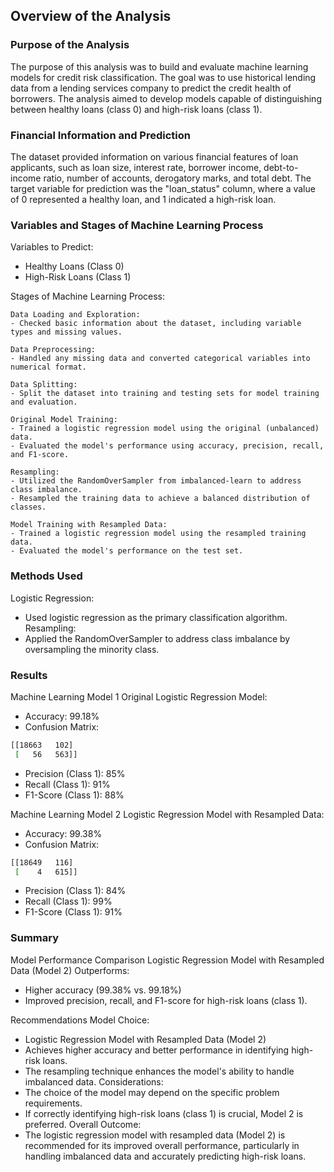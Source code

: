 ## Overview of the Analysis

### Purpose of the Analysis
The purpose of this analysis was to build and evaluate machine learning models for credit risk classification. The goal was to use historical lending data from a lending services company to predict the credit health of borrowers. The analysis aimed to develop models capable of distinguishing between healthy loans (class 0) and high-risk loans (class 1).

### Financial Information and Prediction
The dataset provided information on various financial features of loan applicants, such as loan size, interest rate, borrower income, debt-to-income ratio, number of accounts, derogatory marks, and total debt. The target variable for prediction was the "loan_status" column, where a value of 0 represented a healthy loan, and 1 indicated a high-risk loan.

### Variables and Stages of Machine Learning Process
  Variables to Predict:
  - Healthy Loans (Class 0)
  - High-Risk Loans (Class 1)
  
  Stages of Machine Learning Process:
    
    Data Loading and Exploration:
    - Checked basic information about the dataset, including variable types and missing values.
    
    Data Preprocessing:
    - Handled any missing data and converted categorical variables into numerical format.
    
    Data Splitting:
    - Split the dataset into training and testing sets for model training and evaluation.
    
    Original Model Training:
    - Trained a logistic regression model using the original (unbalanced) data.
    - Evaluated the model's performance using accuracy, precision, recall, and F1-score.
    
    Resampling:
    - Utilized the RandomOverSampler from imbalanced-learn to address class imbalance.
    - Resampled the training data to achieve a balanced distribution of classes.
    
    Model Training with Resampled Data:
    - Trained a logistic regression model using the resampled training data.
    - Evaluated the model's performance on the test set.

### Methods Used
  Logistic Regression:
  - Used logistic regression as the primary classification algorithm.
  Resampling:
  - Applied the RandomOverSampler to address class imbalance by oversampling the minority class.

### Results
  Machine Learning Model 1
  Original Logistic Regression Model:
  - Accuracy: 99.18%
  - Confusion Matrix:

  ```bash
  [[18663   102]
   [   56   563]]
  ```

  - Precision (Class 1): 85%
  - Recall (Class 1): 91%
  - F1-Score (Class 1): 88%

  Machine Learning Model 2
  Logistic Regression Model with Resampled Data:
  - Accuracy: 99.38%
  - Confusion Matrix:

  ```bash
  [[18649   116]
   [    4   615]]
  ```

  - Precision (Class 1): 84%
  - Recall (Class 1): 99%
  - F1-Score (Class 1): 91%

### Summary
  Model Performance Comparison
  Logistic Regression Model with Resampled Data (Model 2) Outperforms:
  - Higher accuracy (99.38% vs. 99.18%)
  - Improved precision, recall, and F1-score for high-risk loans (class 1).
  
  Recommendations
  Model Choice:
  - Logistic Regression Model with Resampled Data (Model 2)
  - Achieves higher accuracy and better performance in identifying high-risk loans.
  - The resampling technique enhances the model's ability to handle imbalanced data.
  Considerations:
  - The choice of the model may depend on the specific problem requirements.
  - If correctly identifying high-risk loans (class 1) is crucial, Model 2 is preferred.
  Overall Outcome:
  - The logistic regression model with resampled data (Model 2) is recommended for its improved overall performance, particularly in handling imbalanced data and accurately predicting high-risk loans.
